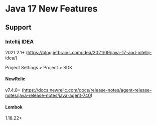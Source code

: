 # Java 17 New Features

## Support

### Intellij IDEA

2021.2.1+ (https://blog.jetbrains.com/idea/2021/09/java-17-and-intellij-idea/)

Project Settings > Project > SDK

#### NewRelic

v7.4.0+ (https://docs.newrelic.com/docs/release-notes/agent-release-notes/java-release-notes/java-agent-740) 

#### Lombok

1.18.22+